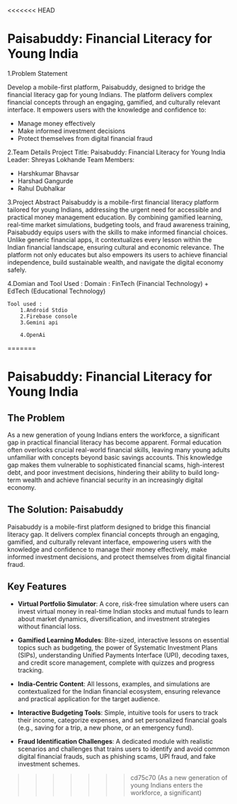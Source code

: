 <<<<<<< HEAD


# Paisabuddy: Financial Literacy for Young India

1.Problem Statement

Develop a mobile-first platform, Paisabuddy, designed to bridge the financial literacy gap for young Indians. The platform delivers complex financial concepts through an engaging, gamified, and culturally relevant interface. It empowers users with the knowledge and confidence to:
* Manage money effectively
* Make informed investment decisions
* Protect themselves from digital financial fraud

2.Team Details
Project Title: Paisabuddy: Financial Literacy for Young India
Leader: Shreyas Lokhande
Team Members:
  * Harshkumar Bhavsar
  * Harshad Gangurde
  * Rahul Dubhalkar

3.Project Abstract
Paisabuddy is a mobile-first financial literacy platform tailored for young Indians, addressing the urgent need for accessible and practical money management education. By combining gamified learning, real-time market simulations, budgeting tools, and fraud awareness training, Paisabuddy equips users with the skills to make informed financial choices. Unlike generic financial apps, it contextualizes every lesson within the Indian financial landscape, ensuring cultural and economic relevance. The platform not only educates but also empowers its users to achieve financial independence, build sustainable wealth, and navigate the digital economy safely.

4.Domian and Tool Used :
    Domain : 
        FinTech (Financial Technology) + EdTech (Educational Technology)

    Tool used :
        1.Android Stdio
        2.Firebase console
        3.Gemini api

        4.OpenAi
=======
# Paisabuddy: Financial Literacy for Young India

## The Problem

As a new generation of young Indians enters the workforce, a significant gap in practical financial literacy has become apparent. Formal education often overlooks crucial real-world financial skills, leaving many young adults unfamiliar with concepts beyond basic savings accounts. This knowledge gap makes them vulnerable to sophisticated financial scams, high-interest debt, and poor investment decisions, hindering their ability to build long-term wealth and achieve financial security in an increasingly digital economy.

## The Solution: Paisabuddy

Paisabuddy is a mobile-first platform designed to bridge this financial literacy gap. It delivers complex financial concepts through an engaging, gamified, and culturally relevant interface, empowering users with the knowledge and confidence to manage their money effectively, make informed investment decisions, and protect themselves from digital financial fraud.

## Key Features

- **Virtual Portfolio Simulator**: A core, risk-free simulation where users can invest virtual money in real-time Indian stocks and mutual funds to learn about market dynamics, diversification, and investment strategies without financial loss.

- **Gamified Learning Modules**: Bite-sized, interactive lessons on essential topics such as budgeting, the power of Systematic Investment Plans (SIPs), understanding Unified Payments Interface (UPI), decoding taxes, and credit score management, complete with quizzes and progress tracking.

- **India-Centric Content**: All lessons, examples, and simulations are contextualized for the Indian financial ecosystem, ensuring relevance and practical application for the target audience.

- **Interactive Budgeting Tools**: Simple, intuitive tools for users to track their income, categorize expenses, and set personalized financial goals (e.g., saving for a trip, a new phone, or an emergency fund).

- **Fraud Identification Challenges**: A dedicated module with realistic scenarios and challenges that trains users to identify and avoid common digital financial frauds, such as phishing scams, UPI fraud, and fake investment schemes.
>>>>>>> cd75c70 (As a new generation of young Indians enters the workforce, a significant)
